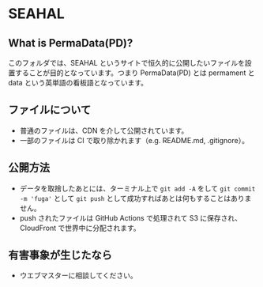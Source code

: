 # SEAHAL

## What is PermaData(PD)?
このフォルダでは、SEAHAL というサイトで恒久的に公開したいファイルを設置することが目的となっています。つまり PermaData(PD) とは permament と data という英単語の看板語となっています。

## ファイルについて
- 普通のファイルは、CDN を介して公開されています。
- 一部のファイルは CI で取り除かれます（e.g. README.md, .gitignore）。

## 公開方法
- データを取捨したあとには、ターミナル上で `git add -A` をして `git commit -m 'fuga'` として `git push` として成功すればあとは何もすることはありません。
- push されたファイルは GitHub Actions で処理されて S3 に保存され、CloudFront で世界中に分配されます。

## 有害事象が生じたなら
- ウエブマスターに相談してください。
